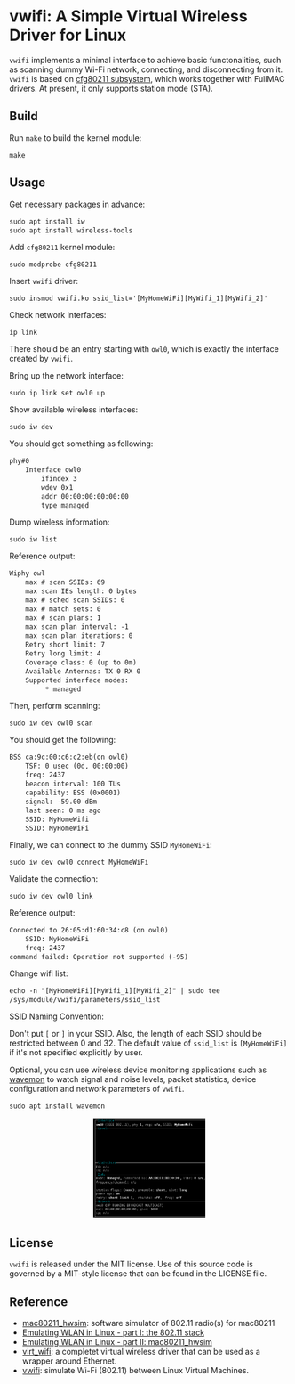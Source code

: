 # vwifi: A Simple Virtual Wireless Driver for Linux

`vwifi` implements a minimal interface to achieve basic functonalities,
such as scanning dummy Wi-Fi network, connecting, and disconnecting from it.
`vwifi` is based on [cfg80211 subsystem](https://www.kernel.org/doc/html/latest/driver-api/80211/cfg80211.html),
which works together with FullMAC drivers. At present, it only supports station mode (STA).

## Build

Run `make` to build the kernel module:
```shell
make
```

## Usage

Get necessary packages in advance:
```shell
sudo apt install iw
sudo apt install wireless-tools
```

Add `cfg80211` kernel module:
```shell
sudo modprobe cfg80211
```

Insert `vwifi` driver:
```shell
sudo insmod vwifi.ko ssid_list='[MyHomeWiFi][MyWifi_1][MyWifi_2]'
```

Check network interfaces:
```shell
ip link
```

There should be an entry starting with `owl0`, which is exactly the interface created by `vwifi`.

Bring up the network interface:
```shell
sudo ip link set owl0 up
```

Show available wireless interfaces:
```shell
sudo iw dev
```

You should get something as following:
```
phy#0
	Interface owl0
		ifindex 3
		wdev 0x1
		addr 00:00:00:00:00:00
		type managed
```

Dump wireless information:
```shell
sudo iw list
```

Reference output:
```
Wiphy owl
	max # scan SSIDs: 69
	max scan IEs length: 0 bytes
	max # sched scan SSIDs: 0
	max # match sets: 0
	max # scan plans: 1
	max scan plan interval: -1
	max scan plan iterations: 0
	Retry short limit: 7
	Retry long limit: 4
	Coverage class: 0 (up to 0m)
	Available Antennas: TX 0 RX 0
	Supported interface modes:
		 * managed
```

Then, perform scanning:
```shell
sudo iw dev owl0 scan
```

You should get the following:
```
BSS ca:9c:00:c6:c2:eb(on owl0)
	TSF: 0 usec (0d, 00:00:00)
	freq: 2437
	beacon interval: 100 TUs
	capability: ESS (0x0001)
	signal: -59.00 dBm
	last seen: 0 ms ago
	SSID: MyHomeWifi
	SSID: MyHomeWiFi
```

Finally, we can connect to the dummy SSID `MyHomeWiFi`:
```shell
sudo iw dev owl0 connect MyHomeWiFi
```

Validate the connection:
```shell
sudo iw dev owl0 link
```

Reference output:
```
Connected to 26:05:d1:60:34:c8 (on owl0)
	SSID: MyHomeWiFi
	freq: 2437
command failed: Operation not supported (-95)
```

Change wifi list:
```
echo -n "[MyHomeWiFi][MyWifi_1][MyWifi_2]" | sudo tee /sys/module/vwifi/parameters/ssid_list
```

SSID Naming Convention:

Don't put `[` or `]` in your SSID.
Also, the length of each SSID should be restricted between 0 and 32.
The default value of `ssid_list` is `[MyHomeWiFi]` if it's not specified explicitly by user.

Optional, you can use wireless device monitoring applications such as [wavemon](https://github.com/uoaerg/wavemon) to
watch signal and noise levels, packet statistics, device configuration and network parameters of `vwifi`.
```shell
sudo apt install wavemon
```

<p align="center"><img src="assets/wavemon.png" alt="logo image" width=40%></p>


## License

`vwifi` is released under the MIT license. Use of this source code is governed
by a MIT-style license that can be found in the LICENSE file.

## Reference

* [mac80211_hwsim](https://www.kernel.org/doc/html/latest/networking/mac80211_hwsim/mac80211_hwsim.html): software simulator of 802.11 radio(s) for mac80211
* [Emulating WLAN in Linux - part I: the 802.11 stack](https://linuxembedded.fr/2020/05/emulating-wlan-in-linux-part-i-the-80211-stack)
* [Emulating WLAN in Linux - part II: mac80211_hwsim](https://linuxembedded.fr/2021/01/emulating-wlan-in-linux-part-ii-mac80211hwsim)
* [virt_wifi](https://github.com/torvalds/linux/blob/master/drivers/net/wireless/virt_wifi.c): a completet virtual wireless driver that can be used as a wrapper around Ethernet.
* [vwifi](https://github.com/Raizo62/vwifi): simulate Wi-Fi (802.11) between Linux Virtual Machines.
